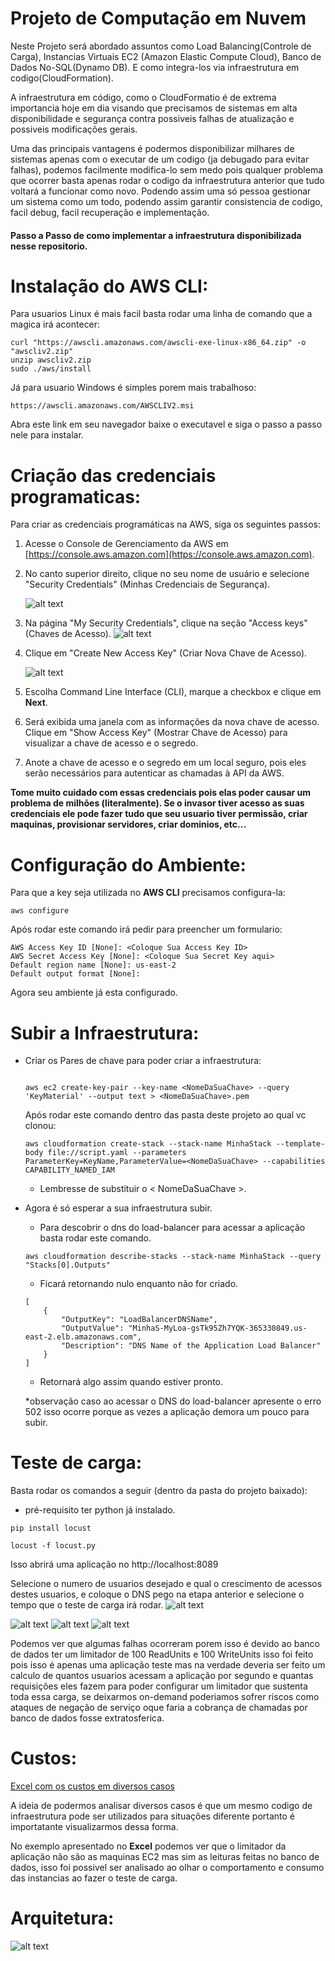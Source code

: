 # Projeto de Computação em Nuvem

Neste Projeto será abordado assuntos como Load Balancing(Controle de Carga), Instancias Virtuais EC2 (Amazon Elastic Compute Cloud),
Banco de Dados No-SQL(Dynamo DB). E como integra-los via infraestrutura em codigo(CloudFormation).

A infraestrutura em código, como o CloudFormatio é de extrema importancia hoje em dia visando que precisamos de sistemas em alta disponibilidade e segurança contra possiveis falhas de atualização e possiveis modificações gerais. 

Uma das principais vantagens é podermos disponibilizar milhares de sistemas apenas com o executar de um codigo (ja debugado para evitar falhas), podemos facilmente modifica-lo sem medo pois qualquer problema que ocorrer basta apenas rodar o codigo da infraestrutura anterior que tudo voltará a funcionar como novo. Podendo assim uma só pessoa gestionar um sistema como um todo, podendo assim garantir consistencia de codigo, facil debug, facil recuperação e implementação.


#### Passo a Passo de como implementar a infraestrutura disponibilizada nesse repositorio.

# Instalação do AWS CLI:

Para usuarios Linux é mais facil basta rodar uma linha de comando que a magica irá acontecer:

    curl "https://awscli.amazonaws.com/awscli-exe-linux-x86_64.zip" -o "awscliv2.zip"
    unzip awscliv2.zip
    sudo ./aws/install

Já para usuario Windows é simples porem mais trabalhoso:

    https://awscli.amazonaws.com/AWSCLIV2.msi

Abra este link em seu navegador baixe o executavel e siga o passo a passo nele para instalar.


# Criação das credenciais programaticas:

Para criar as credenciais programáticas na AWS, siga os seguintes passos:

1. Acesse o Console de Gerenciamento da AWS em [https://console.aws.amazon.com](https://console.aws.amazon.com).

2. No canto superior direito, clique no seu nome de usuário e selecione "Security Credentials" (Minhas Credenciais de Segurança).

    ![alt text](/images/image-1.png)

3. Na página "My Security Credentials", clique na seção "Access keys" (Chaves de Acesso).
    ![alt text](/images/image-2.png)
4. Clique em "Create New Access Key" (Criar Nova Chave de Acesso).

    ![alt text](/images/image-3.png)

5. Escolha Command Line Interface (CLI), marque a checkbox e clique em **Next**.

6. Será exibida uma janela com as informações da nova chave de acesso. Clique em "Show Access Key" (Mostrar Chave de Acesso) para visualizar a chave de acesso e o segredo.

7. Anote a chave de acesso e o segredo em um local seguro, pois eles serão necessários para autenticar as chamadas à API da AWS.


**Tome muito cuidado com essas credenciais pois elas poder causar um problema de milhões (literalmente). Se o invasor tiver acesso as suas credenciais ele pode fazer tudo que seu usuario tiver permissão, criar maquinas, provisionar servidores, criar dominios, etc...**


# Configuração do Ambiente:

Para que a key seja utilizada no **AWS CLI** precisamos configura-la:

    aws configure


Após rodar este comando irá pedir para preencher um formulario:

    AWS Access Key ID [None]: <Coloque Sua Access Key ID>
    AWS Secret Access Key [None]: <Coloque Sua Secret Key aqui>
    Default region name [None]: us-east-2
    Default output format [None]:


Agora seu ambiente já esta configurado.

# Subir a Infraestrutura:


- Criar os Pares de chave para poder criar a infraestrutura:
    
    ```

    aws ec2 create-key-pair --key-name <NomeDaSuaChave> --query 'KeyMaterial' --output text > <NomeDaSuaChave>.pem

    ```
    Após rodar este comando dentro das pasta deste projeto ao qual vc clonou:

    ```
    aws cloudformation create-stack --stack-name MinhaStack --template-body file://script.yaml --parameters ParameterKey=KeyName,ParameterValue=<NomeDaSuaChave> --capabilities CAPABILITY_NAMED_IAM

    ```
    * Lembresse de substituir o < NomeDaSuaChave >.

- Agora é só esperar a sua infraestrutura subir.

    - Para descobrir o dns do load-balancer para acessar a aplicação basta rodar este comando.

    ```
    aws cloudformation describe-stacks --stack-name MinhaStack --query "Stacks[0].Outputs"
    ```
    - Ficará retornando nulo enquanto não for criado.

    ```
    [
        {
            "OutputKey": "LoadBalancerDNSName",
            "OutputValue": "MinhaS-MyLoa-gsTk95Zh7YQK-365330849.us-east-2.elb.amazonaws.com",
            "Description": "DNS Name of the Application Load Balancer"
        }
    ]
    ```
    - Retornará algo assim quando estiver pronto.

    *observação caso ao acessar o DNS do load-balancer apresente o erro 502 isso ocorre porque as vezes a aplicação demora um pouco para subir.



# Teste de carga:

Basta rodar os comandos a seguir (dentro da pasta do projeto baixado):
- pré-requisito ter python já instalado.

```
pip install locust
```

```
locust -f locust.py
```
Isso abrirá uma aplicação no http://localhost:8089

Selecione o numero de usuarios desejado e qual o crescimento de acessos destes usuarios, e coloque o DNS pego na etapa anterior e selecione o tempo que o teste de carga irá rodar.
![alt text](/images/locust-0.png)


![alt text](/images/locust-1.png)
![alt text](/images/locust-2.png)
![alt text](/images/locust-3.png)


Podemos ver que algumas falhas ocorreram porem isso é devido ao banco de dados ter um limitador de 100 ReadUnits e 100 WriteUnits isso foi feito pois isso é apenas uma aplicação teste mas na verdade deveria ser feito um calculo de quantos usuarios acessam a aplicação por segundo e quantas requisições eles fazem para poder configurar um limitador que sustenta toda essa carga, se deixarmos on-demand poderiamos sofrer riscos como ataques de negação de serviço oque faria a cobrança de chamadas por banco de dados fosse extratosferica.

# Custos:


[Excel com os custos em diversos casos](aws_cost_calculator.xlsx)

A ideia de podermos analisar diversos casos é que um mesmo codigo de infraestrutura pode ser utilizados para situações diferente portanto é importatante visualizarmos dessa forma.

No exemplo apresentado no **Excel** podemos ver que o limitador da aplicação não são as maquinas EC2 mas sim as leituras feitas no banco de dados, isso foi possivel ser analisado ao olhar o comportamento e consumo das instancias ao fazer o teste de carga.


# Arquitetura:

![alt text](image.png)